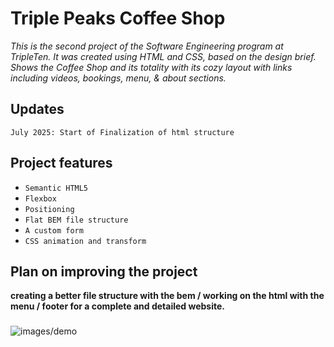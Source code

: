 # Triple Peaks Coffee Shop

_This is the second project of the Software Engineering program at TripleTen. It was created using HTML and CSS, based on the design brief. Shows the Coffee Shop and its totality with its cozy layout with links including videos, bookings, menu, & about sections._

## Updates

`July 2025: Start of Finalization of html structure`

## Project features

- `Semantic HTML5`
- `Flexbox`
- `Positioning`
- `Flat BEM file structure`
- `A custom form`
- `CSS animation and transform`

## Plan on improving the project

**creating a better file structure with the bem / working on the html with the menu / footer for a complete and detailed website.**

###

![images/demo](yuppers.png)
